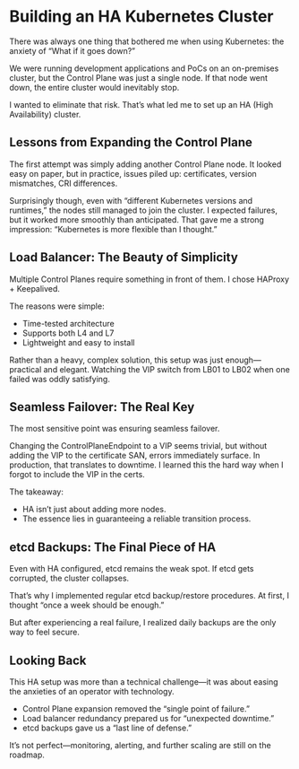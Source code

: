 # Building an HA Kubernetes Cluster

There was always one thing that bothered me when using Kubernetes:
the anxiety of “What if it goes down?”

We were running development applications and PoCs on an on-premises cluster, but the Control Plane was just a single node. If that node went down, the entire cluster would inevitably stop.

I wanted to eliminate that risk. That’s what led me to set up an HA (High Availability) cluster.

## Lessons from Expanding the Control Plane

The first attempt was simply adding another Control Plane node. It looked easy on paper, but in practice, issues piled up: certificates, version mismatches, CRI differences.

Surprisingly though, even with “different Kubernetes versions and runtimes,” the nodes still managed to join the cluster. I expected failures, but it worked more smoothly than anticipated. That gave me a strong impression: “Kubernetes is more flexible than I thought.”

## Load Balancer: The Beauty of Simplicity

Multiple Control Planes require something in front of them. I chose HAProxy + Keepalived.

The reasons were simple:

- Time-tested architecture
- Supports both L4 and L7
- Lightweight and easy to install

Rather than a heavy, complex solution, this setup was just enough—practical and elegant. Watching the VIP switch from LB01 to LB02 when one failed was oddly satisfying.

## Seamless Failover: The Real Key

The most sensitive point was ensuring seamless failover.

Changing the ControlPlaneEndpoint to a VIP seems trivial, but without adding the VIP to the certificate SAN, errors immediately surface. In production, that translates to downtime. I learned this the hard way when I forgot to include the VIP in the certs.

The takeaway:

- HA isn’t just about adding more nodes.
- The essence lies in guaranteeing a reliable transition process.

## etcd Backups: The Final Piece of HA

Even with HA configured, etcd remains the weak spot. If etcd gets corrupted, the cluster collapses.

That’s why I implemented regular etcd backup/restore procedures. At first, I thought “once a week should be enough.”

But after experiencing a real failure, I realized daily backups are the only way to feel secure.

## Looking Back

This HA setup was more than a technical challenge—it was about easing the anxieties of an operator with technology.

- Control Plane expansion removed the “single point of failure.”
- Load balancer redundancy prepared us for “unexpected downtime.”
- etcd backups gave us a “last line of defense.”

It’s not perfect—monitoring, alerting, and further scaling are still on the roadmap.
